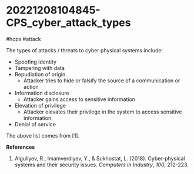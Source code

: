 # 20221208104845-CPS_cyber_attack_types
#hcps #attack

The types of attacks / threats to cyber physical systems include:
* Spoofing identity
* Tampering with data
* Repudiation of origin
	* Attacker tries to hide or falsify the source of a communication or action
* Information disclosure
	* Attacker gains access to sensitive information
* Elevation of privilege
	* Attacker elevates their privilege in the system to access sensitive information
* Denial of service

The above list comes from [1].

**References**

1. Alguliyev, R., Imamverdiyev, Y., & Sukhostat, L. (2018). Cyber-physical systems and their security issues. _Computers in Industry_, _100_, 212-223.